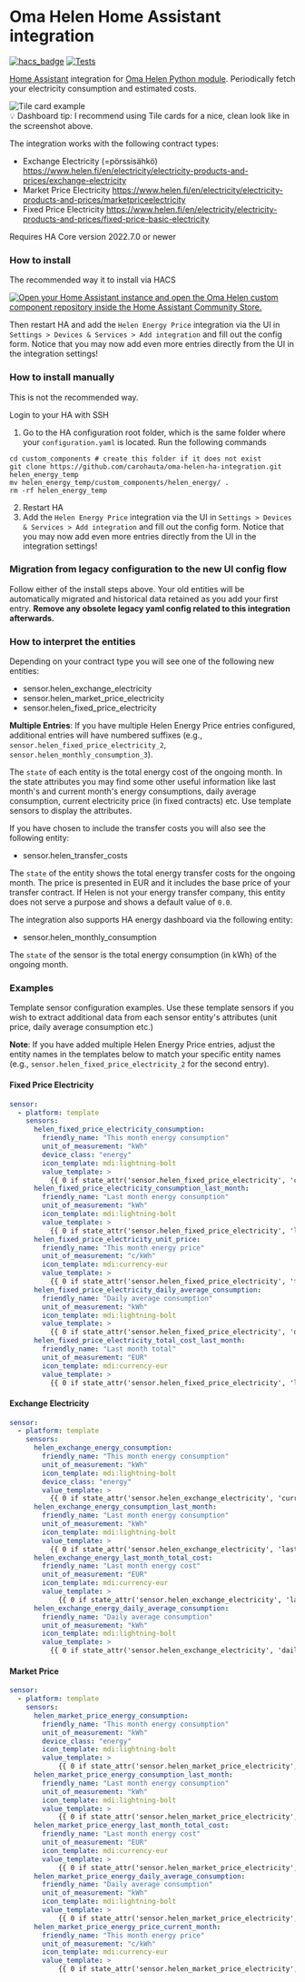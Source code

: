# Oma Helen Home Assistant integration  
[![hacs_badge](https://img.shields.io/badge/HACS-Default-orange.svg)](https://github.com/hacs/integration)
[![Tests](https://github.com/carohauta/oma-helen-ha-integration/actions/workflows/test.yml/badge.svg)](https://github.com/carohauta/oma-helen-ha-integration/actions/workflows/test.yml)


[Home Assistant](https://www.home-assistant.io/) integration for [Oma Helen Python module](https://github.com/carohauta/oma-helen-cli). Periodically fetch your electricity consumption and estimated costs.

![Tile card example](example.png)  
💡 Dashboard tip: I recommend using Tile cards for a nice, clean look like in the screenshot above.

The integration works with the following contract types:
- Exchange Electricity (=pörssisähkö) https://www.helen.fi/en/electricity/electricity-products-and-prices/exchange-electricity
- Market Price Electricity https://www.helen.fi/en/electricity/electricity-products-and-prices/marketpriceelectricity
- Fixed Price Electricity https://www.helen.fi/en/electricity/electricity-products-and-prices/fixed-price-basic-electricity

Requires HA Core version 2022.7.0 or newer

### How to install

The recommended way it to install via HACS

[![Open your Home Assistant instance and open the Oma Helen custom component repository inside the Home Assistant Community Store.](https://my.home-assistant.io/badges/hacs_repository.svg)](https://my.home-assistant.io/redirect/hacs_repository/?owner=carohauta&repository=oma-helen-ha-integration)

Then restart HA and add the `Helen Energy Price` integration via the UI in `Settings > Devices & Services > Add integration` and fill out the config form. Notice that you may now add even more entries directly from the UI in the integration settings!

### How to install manually

This is not the recommended way.

Login to your HA with SSH

1. Go to the HA configuration root folder, which is the same folder where your `configuration.yaml` is located. Run the following commands
```shell
cd custom_components # create this folder if it does not exist
git clone https://github.com/carohauta/oma-helen-ha-integration.git helen_energy_temp
mv helen_energy_temp/custom_components/helen_energy/ .
rm -rf helen_energy_temp
```
2. Restart HA
3. Add the `Helen Energy Price` integration via the UI in `Settings > Devices & Services > Add integration` and fill out the config form. Notice that you may now add even more entries directly from the UI in the integration settings!

### Migration from legacy configuration to the new UI config flow

Follow either of the install steps above. Your old entities will be automatically migrated and historical data retained as you add your first entry. **Remove any obsolete legacy yaml config related to this integration afterwards.**

### How to interpret the entities

Depending on your contract type you will see one of the following new entities:
- sensor.helen_exchange_electricity
- sensor.helen_market_price_electricity
- sensor.helen_fixed_price_electricity

**Multiple Entries**: If you have multiple Helen Energy Price entries configured, additional entries will have numbered suffixes (e.g., `sensor.helen_fixed_price_electricity_2`, `sensor.helen_monthly_consumption_3`).

The `state` of each entity is the total energy cost of the ongoing month. In the state attributes you may find some other useful information like last month's and current month's energy consumptions, daily average consumption, current electricity price (in fixed contracts) etc. Use template sensors to display the attributes.

If you have chosen to include the transfer costs you will also see the following entity:
- sensor.helen_transfer_costs

The `state` of the entity shows the total energy transfer costs for the ongoing month. The price is presented in EUR and it includes the base price of your transfer contract. If Helen is not your energy transfer company, this entity does not serve a purpose and shows a default value of `0.0`.

The integration also supports HA energy dashboard via the following entity:
- sensor.helen_monthly_consumption

The `state` of the sensor is the total energy consumption (in kWh) of the ongoing month.

### Examples

Template sensor configuration examples. Use these template sensors if you wish to extract additional data from each sensor entity's attributes (unit price, daily average consumption etc.)

**Note**: If you have added multiple Helen Energy Price entries, adjust the entity names in the templates below to match your specific entity names (e.g., `sensor.helen_fixed_price_electricity_2` for the second entry).

#### Fixed Price Electricity

```yml
sensor:
  - platform: template
    sensors:
      helen_fixed_price_electricity_consumption:
        friendly_name: "This month energy consumption"
        unit_of_measurement: "kWh"
        device_class: "energy"
        icon_template: mdi:lightning-bolt
        value_template: >
          {{ 0 if state_attr('sensor.helen_fixed_price_electricity', 'current_month_consumption') == None else state_attr('sensor.helen_fixed_price_electricity', 'current_month_consumption') | round() }}
      helen_fixed_price_electricity_consumption_last_month:
        friendly_name: "Last month energy consumption"
        unit_of_measurement: "kWh"
        icon_template: mdi:lightning-bolt
        value_template: >
          {{ 0 if state_attr('sensor.helen_fixed_price_electricity', 'last_month_consumption') == None else state_attr('sensor.helen_fixed_price_electricity', 'last_month_consumption') | round() }}
      helen_fixed_price_electricity_unit_price:
        friendly_name: "This month energy price"
        unit_of_measurement: "c/kWh"
        icon_template: mdi:currency-eur
        value_template: >
          {{ 0 if state_attr('sensor.helen_fixed_price_electricity', 'fixed_unit_price') == None else state_attr('sensor.helen_fixed_price_electricity', 'fixed_unit_price') | round(2) }}
      helen_fixed_price_electricity_daily_average_consumption:
        friendly_name: "Daily average consumption"
        unit_of_measurement: "kWh"
        icon_template: mdi:lightning-bolt
        value_template: >
          {{ 0 if state_attr('sensor.helen_fixed_price_electricity', 'daily_average_consumption') == None else state_attr('sensor.helen_fixed_price_electricity', 'daily_average_consumption') | round() }}
      helen_fixed_price_electricity_total_cost_last_month:
        friendly_name: "Last month total"
        unit_of_measurement: "EUR"
        icon_template: mdi:currency-eur
        value_template: >
          {{ 0 if state_attr('sensor.helen_fixed_price_electricity', 'last_month_consumption') == None else (state_attr('sensor.helen_fixed_price_electricity', 'last_month_consumption') * state_attr('sensor.helen_fixed_price_electricity', 'fixed_unit_price') / 100 + state_attr('sensor.helen_fixed_price_electricity', 'contract_base_price')) | round() }}

```

#### Exchange Electricity

```yml
sensor:
  - platform: template
    sensors:
      helen_exchange_energy_consumption:
        friendly_name: "This month energy consumption"
        unit_of_measurement: "kWh"
        icon_template: mdi:lightning-bolt
        device_class: "energy"
        value_template: >
          {{ 0 if state_attr('sensor.helen_exchange_electricity', 'current_month_consumption') == None else state_attr('sensor.helen_exchange_electricity', 'current_month_consumption') | round() }}
      helen_exchange_energy_consumption_last_month:
        friendly_name: "Last month energy consumption"
        unit_of_measurement: "kWh"
        icon_template: mdi:lightning-bolt
        value_template: >
          {{ 0 if state_attr('sensor.helen_exchange_electricity', 'last_month_consumption') == None else state_attr('sensor.helen_exchange_electricity', 'last_month_consumption')| round() }}
      helen_exchange_energy_last_month_total_cost:
        friendly_name: "Last month energy cost"
        unit_of_measurement: "EUR"
        icon_template: mdi:currency-eur
        value_template: >
            {{ 0 if state_attr('sensor.helen_exchange_electricity', 'last_month_total_cost') == None else state_attr('sensor.helen_exchange_electricity', 'last_month_total_cost') | round() }}
      helen_exchange_energy_daily_average_consumption:
        friendly_name: "Daily average consumption"
        unit_of_measurement: "kWh"
        icon_template: mdi:lightning-bolt
        value_template: >
          {{ 0 if state_attr('sensor.helen_exchange_electricity', 'daily_average_consumption') == None else state_attr('sensor.helen_exchange_electricity', 'daily_average_consumption') | round() }}

```

#### Market Price

```yml
sensor:
  - platform: template
    sensors:
      helen_market_price_energy_consumption:
        friendly_name: "This month energy consumption"
        unit_of_measurement: "kWh"
        device_class: "energy"
        icon_template: mdi:lightning-bolt
        value_template: >
            {{ 0 if state_attr('sensor.helen_market_price_electricity', 'current_month_consumption') == None else state_attr('sensor.helen_market_price_electricity', 'current_month_consumption') | round() }}
      helen_market_price_energy_consumption_last_month:
        friendly_name: "Last month energy consumption"
        unit_of_measurement: "kWh"
        icon_template: mdi:lightning-bolt
        value_template: >
            {{ 0 if state_attr('sensor.helen_market_price_electricity', 'last_month_consumption') == None else state_attr('sensor.helen_market_price_electricity', 'last_month_consumption') | round() }}
      helen_market_price_energy_last_month_total_cost:
        friendly_name: "Last month energy cost"
        unit_of_measurement: "EUR"
        icon_template: mdi:currency-eur
        value_template: >
            {{ 0 if state_attr('sensor.helen_market_price_electricity', 'last_month_total_cost') == None else state_attr('sensor.helen_market_price_electricity', 'last_month_total_cost') | round() }}
      helen_market_price_energy_daily_average_consumption:
        friendly_name: "Daily average consumption"
        unit_of_measurement: "kWh"
        icon_template: mdi:lightning-bolt
        value_template: >
            {{ 0 if state_attr('sensor.helen_market_price_electricity', 'daily_average_consumption') == None else state_attr('sensor.helen_market_price_electricity', 'daily_average_consumption') | round() }}
      helen_market_price_energy_price_current_month:
        friendly_name: "This month energy price"
        unit_of_measurement: "c/kWh"
        icon_template: mdi:currency-eur
        value_template: >
            {{ 0 if state_attr('sensor.helen_market_price_electricity', 'price_current_month') == None else state_attr('sensor.helen_market_price_electricity', 'price_current_month') | round(2) }}
            
```
